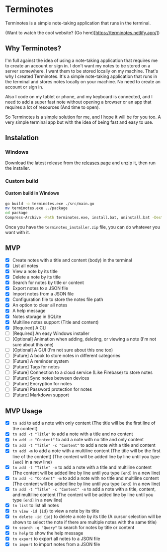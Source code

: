 # Terminotes

Terminotes is a simple note-taking application that runs in the terminal.

(Want to watch the cool website? (Go here)[https://terminotes.netlify.app/])

## Why Terminotes?

I'm full against the idea of using a note-taking application that requires me to create an account or sign in. I don't want my notes to be stored on a server somewhere. I want them to be stored locally on my machine. That's why I created Terminotes. It's a simple note-taking application that runs in the terminal and stores notes locally on your machine. No need to create an account or sign in.

Also I code on my tablet or phone, and my keyboard is connected, and I need to add a super fast note without opening a browser or an app that requires a lot of resources (And time to open).

So Terminotes is a simple solution for me, and I hope it will be for you too. A very simple terminal app but with the idea of being fast and easy to use.

## Instalation

### Windows

Download the latest release from the [releases page](https://github.com/CerberusProgrammer/terminotes-go/releases) and unzip it, then run the installer.

### Custom build

#### Custom build in Windows

```bash
go build -o terminotes.exe ./src/main.go
mv terminotes.exe ../package
cd package
Compress-Archive -Path terminotes.exe, install.bat, uninstall.bat -DestinationPath terminotes_installer.zip
```

Once you have the `terminotes_installer.zip` file, you can do whatever you want with it.

## MVP

- [x] Create notes with a title and content (body) in the terminal
- [x] List all notes
- [x] View a note by its title
- [x] Delete a note by its title
- [x] Search for notes by title or content
- [x] Export notes to a JSON file
- [x] Import notes from a JSON file
- [x] Configuration file to store the notes file path
- [x] An option to clear all notes
- [x] A help message
- [x] Notes storage in SQLite
- [x] Multiline notes support (Title and content)
- [x] [Required] A CLI
- [ ] [Required] An easy Windows installer
- [ ] [Optional] Animation when adding, deleting, or viewing a note (I'm not sure about this one)
- [ ] [Optional] A GUI (I'm not sure about this one too)
- [ ] [Future] A book to store notes in different categories
- [ ] [Future] A reminder system
- [ ] [Future] Tags for notes
- [ ] [Future] Connection to a cloud service (Like Firebase) to store notes
- [ ] [Future] Sync notes between devices
- [ ] [Future] Encryption for notes
- [ ] [Future] Password protection for notes
- [ ] [Future] Markdown support

## MVP Usage

- [x] `tn add` to add a note with only content (The title will be the first line of the content)
- [x] `tn add -t "Title"` to add a note with a title and no content
- [x] `tn add -c "Content"` to add a note with no title and only content
- [x] `tn add -t "Title" -c "Content"` to add a note with a title and content
- [x] `tn add -m` to add a note with a multiline content (The title will be the first line of the content) (The content will be added line by line until you type `[end]` in a new line)
- [x] `tn add -t "Title" -m` to add a note with a title and multiline content (The content will be added line by line until you type `[end]` in a new line)
- [x] `tn add -c "Content" -m` to add a note with no title and multiline content (The content will be added line by line until you type `[end]` in a new line)
- [x] `tn add -t "Title" -c "Content" -m` to add a note with a title, content, and multiline content (The content will be added line by line until you type `[end]` in a new line)
- [x] `tn list` to list all notes
- [x] `tn view -id {id}` to view a note by its title
- [x] `tn delete -id {id}` to delete a note by its title (A cursor selection will be shown to select the note if there are multiple notes with the same title)
- [x] `tn search -q "Query"` to search for notes by title or content
- [x] `tn help` to show the help message
- [x] `tn export` to export all notes to a JSON file
- [x] `tn import` to import notes from a JSON file
